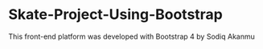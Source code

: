 # Skate-Project-Using-Bootstrap
This front-end platform was developed with Bootstrap 4 by Sodiq Akanmu

